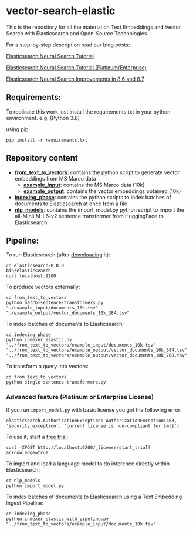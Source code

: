 # vector-search-elastic #
This is the repository for all the material on Text Embeddings and Vector Search with Elasticsearch and Open-Source Technologies.

For a step-by-step description read our blog posts:

[Elasticsearch Neural Search Tutorial](https://sease.io/2023/03/elasticsearch-neural-search-tutorial.html)

[Elasticsearch Neural Search Tutorial (Platinum/Enterprise)](https://sease.io/2023/03/elasticsearch-neural-search-tutorial-platinum-enterprise.html)

[Elasticsearch Neural Search Improvements in 8.6 and 8.7](https://sease.io/2023/05/elasticsearch-neural-search-improvements-in-8-6-and-8-7.html)

## Requirements: ##

To replicate this work just install the requirements.txt in your python environment. 
e.g. (Python 3.8)

using pip
```
pip install -r requirements.txt
```

## Repository content ##
- **[from_text_to_vectors](from_text_to_vectors)**: contains the python script to generate vector embeddings from MS Marco data
  - **[example_input](from_text_to_vectors/example_input)**: contains the MS Marco data (10k)
  - **[example_output](from_text_to_vectors/example_output)**: contains the vector embeddings obtained (10k)
- **[indexing_phase](indexing_phase)**: contains the python scripts to index batches of documents to Elasticsearch at once from a file
- **[nlp_models](nlp_models)**: contains the import_model.py python script to import the all-MiniLM-L6-v2 sentence transformer from HuggingFace to Elasticsearch

## Pipeline: ##
To run Elasticsearch (after [downloading](https://www.elastic.co/downloads/past-releases#elasticsearch) it):

````
cd elasticsearch-8.8.0
bin/elasticsearch
curl localhost:9200
````

To produce vectors externally:

````
cd from_text_to_vectors
python batch-sentence-transformers.py "./example_input/documents_10k.tsv" "./example_output/vector_documents_10k_384.tsv"
````

To index batches of documents to Elasticsearch:

````
cd indexing_phase
python indexer_elastic.py "../from_text_to_vectors/example_input/documents_10k.tsv" "../from_text_to_vectors/example_output/vector_documents_10k_384.tsv" "../from_text_to_vectors/example_output/vector_documents_10k_768.tsv"
````

To transform a query into vectors:

````
cd from_text_to_vectors
python single-sentence-transformers.py
````

### Advanced feature (Platinum or Enterprise License) ###

If you run `import_model.py` with basic license you got the following error:
````
elasticsearch.AuthorizationException: AuthorizationException(403, 'security_exception', 'current license is non-compliant for [ml]')
````
To use it, start a [free trial](https://www.elastic.co/guide/en/elasticsearch/reference/current/start-trial.html):

````
curl -XPOST http://localhost:9200/_license/start_trial?acknowledge=true
````

To import and load a language model to do inference directly within Elasticsearch:

````
cd nlp_models
python import_model.py
````

To index batches of documents to Elasticsearch using a Text Embedding Ingest Pipeline:

````
cd indexing_phase
python indexer_elastic_with_pipeline.py "../from_text_to_vectors/example_input/documents_10k.tsv"
````